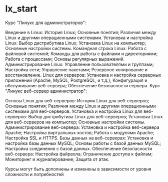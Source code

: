 # lx_start


Курс "Линукс для администраторов":

Введение в Linux:
История Linux;
Основные понятия;
Различия между Linux и другими операционными системами.
Установка и настройка Linux:
Выбор дистрибутива Linux;
Установка Linux на компьютер;
Основные настройки системы.
Командная строка Linux:
Работа с файловой системой;
Команды для работы с файлами и директориями;
Работа с процессами;
Основы регулярных выражений.
Администрирование Linux:
Управление пользователями и группами;
Настройка сети;
Управление пакетами;
Резервное копирование и восстановление.
Linux для серверов:
Установка и настройка серверных приложений (Apache, MySQL, PostgreSQL, и т.д.);
Конфигурация и обслуживание веб-сервера;
Обеспечение безопасности сервера.
Курс "Линукс веб-сервер администратор":

Основы Linux для веб-серверов:
История Linux для веб-серверов;
Основные понятия;
Различия между Linux и другими операционными системами для веб-серверов.
Установка и настройка Linux для веб-серверов:
Выбор дистрибутива Linux для веб-серверов;
Установка Linux для веб-серверов на компьютер;
Основные настройки системы.
Администрирование веб-сервера:
Установка и настройка веб-сервера Apache;
Настройка виртуальных хостов;
Работа с модулями Apache;
Настройка SSL и HTTPS.
Базы данных на веб-серверах:
Установка и настройка базы данных MySQL;
Основы работы с базой данных MySQL;
Настройка соединения с базой данных.
Обеспечение безопасности веб-сервера:
Настройка файрвола;
Ограничение доступа к файлам;
Мониторинг и журналирование;
Защита от атак.

Курсы могут быть дополнены и изменены в зависимости от уровня сложности и потребностей